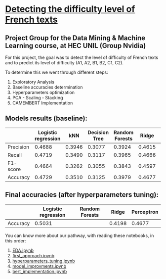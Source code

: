 # [Detecting the difficulty level of French texts](https://www.kaggle.com/c/detecting-the-difficulty-level-of-french-texts/overview/evaluation)
## Project Group for the Data Mining & Machine Learning course, at HEC UNIL (Group Nvidia)

For this project, the goal was to detect the level of difficulty of French texts and to predict its level of difficulty (A1, A2, B1, B2, C1, C2).

To determine this we went through different steps:

1. Exploratory Analysis
2. Baseline accuracies determination
3. Hyperparameters optimization
4. PCA - Scaling - Stacking
5. CAMEMBERT Implementation


## Models results (baseline):

|        | Logistic regression | kNN |	Decision Tree  | Random Forests | Ridge | Perceptron |
| ----------- | ----------- | ----------- | ----------- | -----------   | ----------- | ----------- |
| Precision 	 | 0.4688      | 0.3946      | 0.3077       | 0.3924   | 0.4615        | 0.4117 |
| Recall   | 0.4719        | 0.3490   | 0.3117        | 0.3965   | 0.4666        | 0.4095 |
| F1-score    | 0.4664        | 0.3262   | 0.3055        | 0.3843   | 0.4597        | 0.4060 | 
| Accuracy   | 0.4729        | 0.3510   | 0.3125        | 0.3979   | 0.4677        | 0.4104 |


## Final accuracies (after hyperparameters tuning):

|        | Logistic regression | Random Forests | Ridge | Perceptron |
| ----------- | ----------- |  -----------   | ----------- | ----------- |
| Accuracy   | 0.5031        |     | 0.4198   | 0.4677        | 0.4104 |

You can know more about our pathway, with reading these notebooks, in this order:

1. [EDA.ipynb](http://github.com/LaCrazyTomato/Group-Project-DM-ML-2021/blob/main/code/EDA.ipynb)
2. [first_approach.ipynb](http://github.com/LaCrazyTomato/Group-Project-DM-ML-2021/blob/main/code/first_approach.ipynb)
3. [hyperparameters_tuning.ipynb](http://github.com/LaCrazyTomato/Group-Project-DM-ML-2021/blob/main/code/hyperparameters_tuning.ipynb)
4. [model_improvments.ipynb](http://github.com/LaCrazyTomato/Group-Project-DM-ML-2021/blob/main/code/model_improvement.ipynb)
5. [bert_implementation.ipynb](http://github.com/LaCrazyTomato/Group-Project-DM-ML-2021/blob/main/code/bert_implementation.ipynb)					
					
